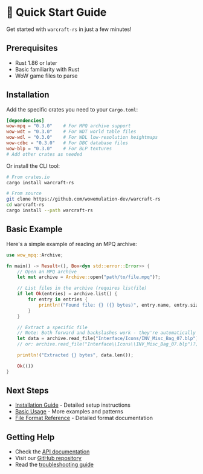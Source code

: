# 🚀 Quick Start Guide

Get started with `warcraft-rs` in just a few minutes!

## Prerequisites

- Rust 1.86 or later
- Basic familiarity with Rust
- WoW game files to parse

## Installation

Add the specific crates you need to your `Cargo.toml`:

```toml
[dependencies]
wow-mpq = "0.3.0"    # For MPQ archive support
wow-wdt = "0.3.0"    # For WDT world table files
wow-wdl = "0.3.0"    # For WDL low-resolution heightmaps
wow-cdbc = "0.3.0"   # For DBC database files
wow-blp = "0.3.0"    # For BLP textures
# Add other crates as needed
```

Or install the CLI tool:

```bash
# From crates.io
cargo install warcraft-rs

# From source
git clone https://github.com/wowemulation-dev/warcraft-rs
cd warcraft-rs
cargo install --path warcraft-rs
```

## Basic Example

Here's a simple example of reading an MPQ archive:

```rust
use wow_mpq::Archive;

fn main() -> Result<(), Box<dyn std::error::Error>> {
    // Open an MPQ archive
    let mut archive = Archive::open("path/to/file.mpq")?;

    // List files in the archive (requires listfile)
    if let Ok(entries) = archive.list() {
        for entry in entries {
            println!("Found file: {} ({} bytes)", entry.name, entry.size);
        }
    }

    // Extract a specific file
    // Note: Both forward and backslashes work - they're automatically converted
    let data = archive.read_file("Interface/Icons/INV_Misc_Bag_07.blp")?;
    // or: archive.read_file("Interface\\Icons\\INV_Misc_Bag_07.blp")?;

    println!("Extracted {} bytes", data.len());

    Ok(())
}
```

## Next Steps

- [Installation Guide](installation.md) - Detailed setup instructions
- [Basic Usage](basic-usage.md) - More examples and patterns
- [File Format Reference](../formats/README.md) - Detailed format documentation

## Getting Help

- Check the [API documentation](https://docs.rs/warcraft-rs)
- Visit our [GitHub repository](https://github.com/wowemulation-dev/warcraft-rs)
- Read the [troubleshooting guide](troubleshooting.md)
